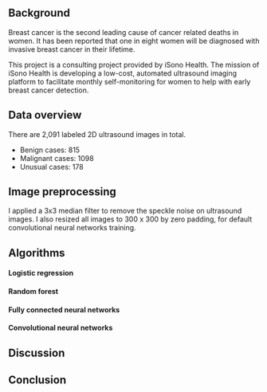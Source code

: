 ## Background

Breast cancer is the second leading cause of cancer related deaths in women. It has been reported that one in eight women will be diagnosed with invasive breast cancer in their lifetime.

This project is a consulting project provided by iSono Health. The mission of iSono Health is developing a low-cost, automated ultrasound imaging platform to facilitate monthly self-monitoring for women to help with early breast cancer detection.

## Data overview 

There are 2,091 labeled 2D ultrasound images in total.

- Benign cases: 815
- Malignant cases: 1098
- Unusual cases: 178

## Image preprocessing

I applied a 3x3 median filter to remove the speckle noise on ultrasound images. I also resized all images to 300 x 300 by zero padding, for default convolutional neural networks training.

## Algorithms

#### Logistic regression

#### Random forest

#### Fully connected neural networks

#### Convolutional neural networks

## Discussion

## Conclusion
